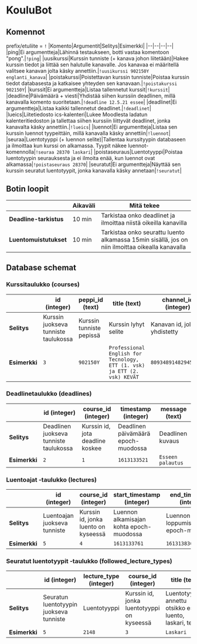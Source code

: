 # KouluBot

## Komennot
prefix/etuliite = `!`
|Komento|Argumentit|Selitys|Esimerkki|
|--|--|--|--|
|ping|Ei argumentteja|Lähinnä testaukseen, botti vastaa komentoon "pong".|`!ping`|
|uusikurssi|Kurssin tunniste (+ kanava johon liitetään)|Hakee kurssin tiedot ja liittää sen halutulle kanavalle. Jos kanavaa ei määritellä valitsee kanavan jolta käsky annettiin.|`!uusikurssi 902150Y englanti_kanava`|
|poistakurssi|Poistettavan kurssin tunniste|Poistaa kurssin tiedot databasesta ja katkaisee yhteyden sen kanavaan.|`!poistakurssi 902150Y`|
|kurssit|Ei argumentteja|Listaa tallennetut kurssit|`!kurssit`|
|deadline|Päivämäärä + viesti|Yhdistää siihen kurssiin deadlinen, millä kanavalla komento suoritetaan.|`!deadline 12.5.21 essee`|
|deadlinet|Ei argumentteja|Listaa kaikki tallennetut deadlinet.|`!deadlinet`|
|lueics|Liitetiedosto ics-kalenteri|Lukee Moodlesta ladatun kalenteritiedoston ja tallettaa siihen kurssiin liittyvät deadlinet, jonka kanavalta käsky annettiin.|`!lueics`|
|luennot|Ei argumentteja|Listaa sen kurssin luennot tyypeittäin, millä kanavalla käsky annettiin|`!luennot`|
|seuraa|Luentotyyppi (+ luennon selite)|Tallentaa kurssityypin databaseen ja ilmoittaa kun kurssi on alkamassa. Tyypit näkee luennot-komennolla|`!seuraa 28370 laskari`|
|poistaseuraus|Luentotyyppi|Poistaa luentotyypin seurauksesta ja ei ilmoita enää, kun luennot ovat alkamassa|`!poistaseuraus 28370`|
|seuratut|Ei argumentteja|Näyttää sen kurssin seuratut luentotyypit, jonka kanavalla käsky annetaan|`!seuratut`|

## Botin loopit
||Aikaväli|Mitä tekee|
|--|--|--|
|__Deadline-tarkistus__|10 min|Tarkistaa onko deadlinet ja ilmoittaa niistä oikeilla kanavilla|
|__Luentomuistutukset__|10 min|Tarkistaa onko seurattu luento alkamassa 15min sisällä, jos on niin ilmoittaa oikealla kanavalla|

## Database schemat
### Kurssitaulukko (courses)
||id (integer)|peppi_id (text)|title (text)|channel_id (integer)|
|--|--|--|--|--|
|__Selitys__|Kurssin juokseva tunniste taulukossa|Kurssin tunniste pepissä|Kurssin lyhyt selite|Kanavan id, jolle yhdistetty|
|__Esimerkki__|`3`|`902150Y`|`Professional English for Tecnology, ETT (1. vsk) ja ETT (2. vsk) KEVÄT`|`809348914829459496`|

### Deadlinetaulukko (deadlines)
||id (integer)|course_id (integer)|timestamp (integer)|message (text)|
|--|--|--|--|--|
|__Selitys__|Deadlinen juokseva tunniste taulukossa|Kurssin id, jota deadline koskee|Deadlinen päivämäärä epoch-muodossa|Deadlinen kuvaus|
|__Esimerkki__|`2`|`1`|`1613133521`|`Esseen palautus`|

### Luentoajat -taulukko (lectures)
||id (integer)|course_id (integer)|start_timestamp (integer)|end_timestamp (integer)|location (text)|lecture_type (text)|
|--|--|--|--|--|--|--|
|__Selitys__|Luentoajan juokseva tunniste|Kurssin id, jonka luento on kyseessä|Luennon alkamisajan kohta epoch-muodossa|Luennon loppumisajankohta epoch-muodossa|Luennon sijainti|Luentotyyppi, Pepin antama id luennolle|
|__Esimerkki__|`5`|`4`|`1613133761`|`1613138365`|`Zoom`|`2148`|

### Seuratut luentotyypit -taulukko (followed_lecture_types)
||id (integer)|lecture_type (integer)|course_id (integer)|title (text)|
|--|--|--|--|--|
|__Selitys__|Seuratun luentotyypin juokseva tunniste|Luentotyyppi|Kurssin id, jonka luentotyyppi on kyseessä|Luentotyypille annettu otsikko esim. luento, laskari, tentti|
|__Esimerkki__|`5`|`2148`|`3`|`Laskari`|

